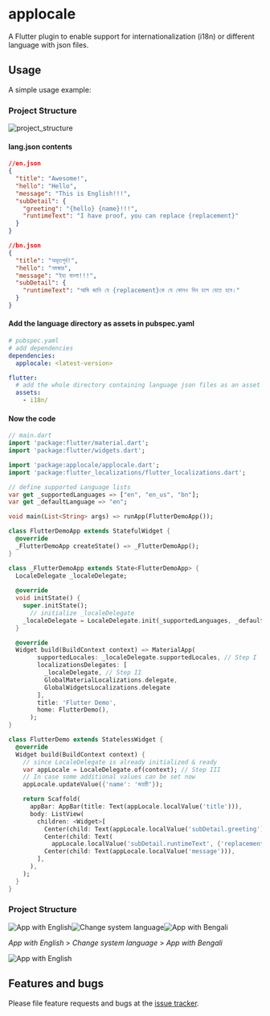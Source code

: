 # applocale
A Flutter plugin to enable support for internationalization (i18n) or different language with json files.

## Usage

A simple usage example:

### Project Structure
![project_structure](doc/img/project_structure.png)

#### lang.json contents
```json
//en.json
{
  "title": "Awesome!",
  "hello": "Hello",
  "message": "This is English!!!",
  "subDetail": {
    "greeting": "{hello} {name}!!!",
    "runtimeText": "I have proof, you can replace {replacement}"
  }
}

//bn.json
{
  "title": "অভূতপূর্ব!",
  "hello": "নমস্কার",
  "message": "ইহা বাংলা!!!",
  "subDetail": {
    "runtimeText": "আমি জানি যে {replacement}কে যে কোনও দিন চলে যেতে হবে।"
  }
}
```

#### Add the language directory as assets in pubspec.yaml
```yaml
# pubspec.yaml
# add dependencies
dependencies:
  applocale: <latest-version>

flutter:
  # add the whole directory containing language json files as an asset
  assets:
    - i18n/

```

#### Now the code
```dart
// main.dart
import 'package:flutter/material.dart';
import 'package:flutter/widgets.dart';

import 'package:applocale/applocale.dart';
import 'package:flutter_localizations/flutter_localizations.dart';

// define supported Language lists
var get _supportedLanguages => ["en", "en_us", "bn"];
var get _defaultLanguage => "en";

void main(List<String> args) => runApp(FlutterDemoApp());

class FlutterDemoApp extends StatefulWidget {
  @override
  _FlutterDemoApp createState() => _FlutterDemoApp();
}

class _FlutterDemoApp extends State<FlutterDemoApp> {
  LocaleDelegate _localeDelegate;
  
  @override
  void initState() {
    super.initState();
      // initialize _localeDelegate
    _localeDelegate = LocaleDelegate.init(_supportedLanguages, _defaultLanguage);
  }

  @override
  Widget build(BuildContext context) => MaterialApp(
        supportedLocales: _localeDelegate.supportedLocales, // Step I
        localizationsDelegates: [
          _localeDelegate, // Step II
          GlobalMaterialLocalizations.delegate,
          GlobalWidgetsLocalizations.delegate
        ],
        title: 'Flutter Demo',
        home: FlutterDemo(),
      );
}

class FlutterDemo extends StatelessWidget {
  @override
  Widget build(BuildContext context) {
    // since LocaleDelegate is already initialized & ready
    var appLocale = LocaleDelegate.of(context); // Step III
    // In case some additional values can be set now
    appLocale.updateValue({'name': 'জয়ন্তী'});

    return Scaffold(
      appBar: AppBar(title: Text(appLocale.localValue('title'))),
      body: ListView(
        children: <Widget>[
          Center(child: Text(appLocale.localValue('subDetail.greeting'))),
          Center(child: Text(
            appLocale.localValue('subDetail.runtimeText', {'replacement': 'Individual'}))),
          Center(child: Text(appLocale.localValue('message'))),
        ],
      ),
    );
  }
}
```

### Project Structure
![App with English](doc/img/app_en.png)![Change system language](doc/img/app_lang.png)![App with Bengali](doc/img/app_bn.png)

*App with English*  > *Change system language* > *App with Bengali*

![App with English](doc/img/live_example.gif)

## Features and bugs

Please file feature requests and bugs at the [issue tracker][tracker].

[tracker]: https://github.com/Terran-Source/applocale/issues
